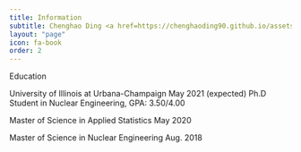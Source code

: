 ```yaml
---
title: Information
subtitle: Chenghao Ding <a href=https://chenghaoding90.github.io/assets/pdfs/Resume-Chenghao-Ding.pdf> (Click to download my resume)</a>
layout: "page"
icon: fa-book
order: 2
---
```


Education

University of Illinois at Urbana-Champaign  May 2021 (expected)
Ph.D Student in Nuclear Engineering, GPA: 3.50/4.00

Master of Science in Applied Statistics May 2020

Master of Science in Nuclear Engineering Aug. 2018
